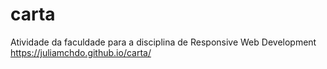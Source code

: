 # carta
Atividade da faculdade para a disciplina de Responsive Web Development
https://juliamchdo.github.io/carta/
